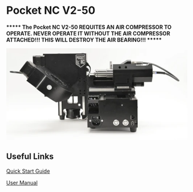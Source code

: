 # Pocket NC V2-50

**\*\*\*\*\* The Pocket NC V2-50 REQUITES AN AIR COMPRESSOR TO OPERATE. NEVER OPERATE IT WITHOUT THE AIR COMPRESSOR ATTACHED!!! THIS WILL DESTROY THE AIR BEARING!!! \*\*\*\*\***

![](../.gitbook/assets/image%20%28116%29.png)



## Useful Links

[Quick Start Guide](https://drive.google.com/file/d/1NEUrSESSQSCHaw-PWs9fzfSKlImyaIha/view?usp=sharing)

[User Manual](https://drive.google.com/file/d/1c7eyy5yJ8FzPmS1wcbsuultrbDFZppXo/view?usp=sharing)

